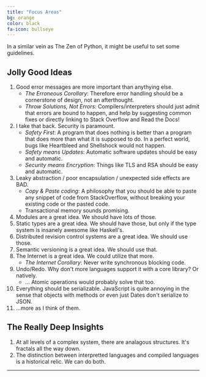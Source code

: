 ```yaml
---
title: "Focus Areas"
bg: orange
color: black
fa-icon: bullseye
---
```


In a similar vein as The Zen of Python, it might be useful to set some guidelines.

## Jolly Good Ideas
1. Good error messages are more important than anythying else.
    - *The Erroneous Corollary*: Therefore error handling should be a cornerstone of design, not an afterthought.
    - *Throw Solutions, Not Errors*: Compilers/interpreters should just admit that errors are bound to happen, and help
       by suggesting common fixes or directly linking to Stack Overflow and Read the Docs!
1. I take that back. Security is paramount.
    - *Safety First*: A program that does nothing is better than a program that does more than what it is supposed to do.
      In a perfect world, bugs like Heartbleed and Shellshock would not happen.
    - *Safety means Updates*: Automatic software updates should be easy and automatic.
    - *Security means Encryption*: Things like TLS and RSA should be easy and automatic.
1. Leaky abstraction / poor encapsulation / unexpected side effects are BAD.
    - *Copy & Paste coding*: A philosophy that you should be able to paste any snippet of code from StackOverflow,
    without breaking your existing code or the pasted code.
    - Transactional memory sounds promising.
2. Modules are a great idea. We should have lots of those.
3. Static types are a great idea. We should have those, but only if the type system is insanely awesome like Haskell's.
4. Distributed revision control systems are a great idea. We should use those.
5. Semantic versioning is a great idea. We should use that.
6. The Internet is a great idea. We could utilize that more.
    - *The Internet Corollary*: Never write synchronous blocking code.
7. Undo/Redo. Why don't more languages support it with a core library? Or natively.
    - ... Atomic operations would probably solve that too. 
8. Everything should be serializable. JavaScript is quite annoying in the sense that objects with methods or even just Dates don't serialize to JSON.
7. ...more as I think of them.

## The Really Deep Insights
1. At all levels of a complex system, there are analagous structures. It's fractals all the way down.
2. The distinction between interpretted languages and compiled languages is a historical relic. We can do both.


-------------------------
